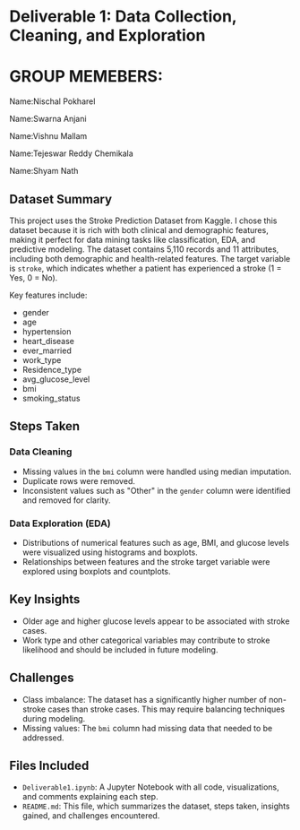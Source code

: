 # Deliverable 1: Data Collection, Cleaning, and Exploration

# GROUP MEMEBERS:
Name:Nischal Pokharel

Name:Swarna Anjani

Name:Vishnu Mallam

Name:Tejeswar Reddy Chemikala

Name:Shyam Nath

## Dataset Summary

This project uses the Stroke Prediction Dataset from Kaggle. I chose this dataset because it is rich with both clinical and demographic features, making it perfect for data mining tasks like classification, EDA, and predictive modeling. The dataset contains 5,110 records and 11 attributes, including both demographic and health-related features. The target variable is `stroke`, which indicates whether a patient has experienced a stroke (1 = Yes, 0 = No).

Key features include:  
- gender  
- age  
- hypertension  
- heart_disease  
- ever_married  
- work_type  
- Residence_type  
- avg_glucose_level  
- bmi  
- smoking_status

## Steps Taken

### Data Cleaning
- Missing values in the `bmi` column were handled using median imputation.
- Duplicate rows were removed.
- Inconsistent values such as "Other" in the `gender` column were identified and removed for clarity.

### Data Exploration (EDA)
- Distributions of numerical features such as age, BMI, and glucose levels were visualized using histograms and boxplots.
- Relationships between features and the stroke target variable were explored using boxplots and countplots.

## Key Insights
- Older age and higher glucose levels appear to be associated with stroke cases.
- Work type and other categorical variables may contribute to stroke likelihood and should be included in future modeling.

## Challenges
- Class imbalance: The dataset has a significantly higher number of non-stroke cases than stroke cases. This may require balancing techniques during modeling.
- Missing values: The `bmi` column had missing data that needed to be addressed.

## Files Included
- `Deliverable1.ipynb`: A Jupyter Notebook with all code, visualizations, and comments explaining each step.
- `README.md`: This file, which summarizes the dataset, steps taken, insights gained, and challenges encountered.

